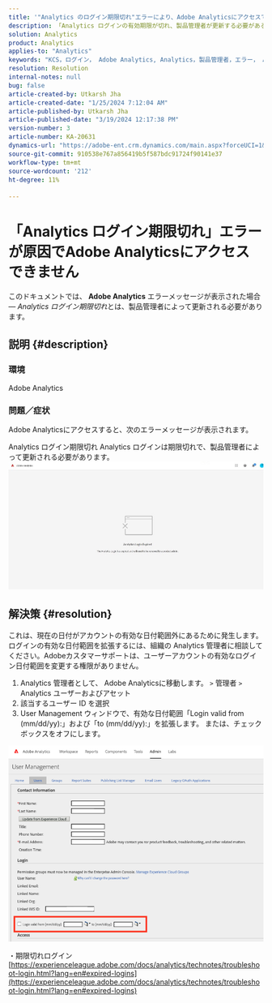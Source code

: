 ```yaml
---
title: '"Analytics のログイン期限切れ"エラーにより、Adobe Analyticsにアクセスできません"'
description: 「Analytics ログインの有効期限が切れ、製品管理者が更新する必要がある場合に、Adobe Analyticsにアクセスする方法を説明します。」
solution: Analytics
product: Analytics
applies-to: "Analytics"
keywords: "KCS，ログイン， Adobe Analytics, Analytics，製品管理者，エラー， Analytics ログイン期限切れ"
resolution: Resolution
internal-notes: null
bug: false
article-created-by: Utkarsh Jha
article-created-date: "1/25/2024 7:12:04 AM"
article-published-by: Utkarsh Jha
article-published-date: "3/19/2024 12:17:38 PM"
version-number: 3
article-number: KA-20631
dynamics-url: "https://adobe-ent.crm.dynamics.com/main.aspx?forceUCI=1&pagetype=entityrecord&etn=knowledgearticle&id=42251a07-51bb-ee11-a569-6045bd006b3d"
source-git-commit: 910538e767a856419b5f587bdc91724f90141e37
workflow-type: tm+mt
source-wordcount: '212'
ht-degree: 11%

---
```


# 「Analytics ログイン期限切れ」エラーが原因でAdobe Analyticsにアクセスできません


このドキュメントでは、 <b>Adobe Analytics</b> エラーメッセージが表示された場合 — *Analytics ログイン期限切れ*&#x200B;とは、製品管理者によって更新される必要があります。

## 説明 {#description}


### <b>環境</b>

Adobe Analytics



### <b>問題／症状</b>

Adobe Analyticsにアクセスすると、次のエラーメッセージが表示されます。

Analytics ログイン期限切れ Analytics ログインは期限切れで、製品管理者によって更新される必要があります。
 <br>![](assets/___43251a07-51bb-ee11-a569-6045bd006b3d___.jpeg)

## 解決策 {#resolution}


これは、現在の日付がアカウントの有効な日付範囲外にあるために発生します。 ログインの有効な日付範囲を拡張するには、組織の Analytics 管理者に相談してください。Adobeカスタマーサポートは、ユーザーアカウントの有効なログイン日付範囲を変更する権限がありません。

1. Analytics 管理者として、 Adobe Analyticsに移動します。 `>`  管理者 `>`  Analytics ユーザーおよびアセット
2. 該当するユーザー ID を選択
3. User Management ウィンドウで、有効な日付範囲「Login valid from (mm/dd/yy):」および「to (mm/dd/yy):」を拡張します。 または、チェックボックスをオフにします。


![](assets/6282c86d-563a-ed11-9db0-0022480869de.png)

・期限切れログイン
[https://experienceleague.adobe.com/docs/analytics/technotes/troubleshoot-login.html?lang=en#expired-logins](https://experienceleague.adobe.com/docs/analytics/technotes/troubleshoot-login.html?lang=en#expired-logins)
